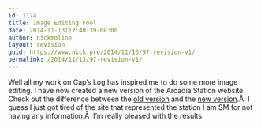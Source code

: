 ```yaml
---
id: 1174
title: Image Editing Fool
date: 2014-11-13T17:40:39-08:00
author: nickmoline
layout: revision
guid: https://www.nick.pro/2014/11/13/97-revision-v1/
permalink: /2014/11/13/97-revision-v1/
---
```

Well all my work on Cap&#8217;s Log has inspired me to do some more image editing. I have now created a new version of the Arcadia Station website. Check out the difference between the <a target="_blank" href="http://web.archive.org/web/20060625035925/http://arcadia.stations.acalltoduty.com:80/old/">old version</a> and the <a target="_blank" href="http://arcadia.stations.acalltoduty.com/">new version</a>.Â  I guess I just got tired of the site that represented the station I am SM for not having any information.Â  I&#8217;m really pleased with the results.